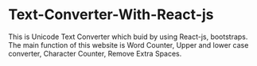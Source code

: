 # Text-Converter-With-React-js
This is Unicode Text Converter which buid by using React-js, bootstraps. The main function of this website is Word Counter, Upper and lower case converter, Character Counter, Remove Extra Spaces.
